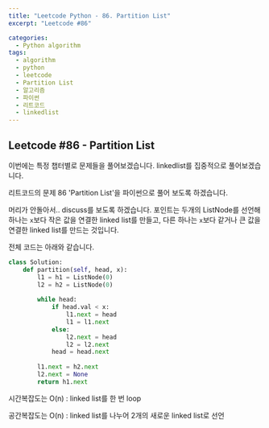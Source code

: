```yaml
---
title: "Leetcode Python - 86. Partition List"
excerpt: "Leetcode #86"

categories:
  - Python algorithm
tags:
  - algorithm
  - python
  - leetcode
  - Partition List
  - 알고리즘
  - 파이썬
  - 리트코드
  - linkedlist
---
```


## Leetcode #86 - Partition List

이번에는 특정 챕터별로 문제들을 풀어보겠습니다.
linkedlist를 집중적으로 풀어보겠습니다.

리트코드의 문제 86 'Partition List'을 파이썬으로 풀어 보도록 하겠습니다. 

머리가 안돌아서.. discuss를 보도록 하겠습니다.
포인트는 두개의 ListNode를 선언해
하나는 ```x```보다 작은 값을 연결한 linked list를 만들고,
다른 하나는 ```x```보다 같거나 큰 값을 연결한 linked list를 만드는 것입니다.

전체 코드는 아래와 같습니다.
```python
class Solution:
    def partition(self, head, x):
        l1 = h1 = ListNode(0)
        l2 = h2 = ListNode(0)
        
        while head:
            if head.val < x:
                l1.next = head
                l1 = l1.next
            else:
                l2.next = head
                l2 = l2.next
            head = head.next
        
        l1.next = h2.next
        l2.next = None
        return h1.next
```

시간복잡도는 O(n) : linked list를 한 번 loop

공간복잡도는 O(n) : linked list를 나누어 2개의 새로운 linked list로 선언

